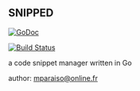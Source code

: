 SNIPPED
-------

[![GoDoc](https://godoc.org/github.com/Mparaiso/snipped-go?status.png)](https://godoc.org/github.com/Mparaiso/snipped-go)

[![Build Status](https://travis-ci.org/Mparaiso/snipped-go.svg?branch=master)](https://travis-ci.org/Mparaiso/snipped-go)


a code snippet manager written in Go

author: mparaiso@online.fr

